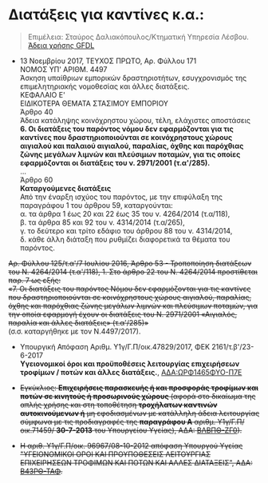 # Διατάξεις για καντίνες κ.α.:

>Επιμέλεια: Σταύρος Δαλιακόπουλος/Κτηματική Υπηρεσία Λέσβου. [Άδεια χρήσης GFDL](http://www.gnu.org/licenses/fdl.html)

- 13 Νοεμβρίου 2017, ΤΕΥΧΟΣ ΠΡΩΤΟ, Αρ. Φύλλου 171  
NOMOΣ ΥΠ' ΑΡΙΘΜ. 4497  
Άσκηση υπαίθριων εμπορικών δραστηριοτήτων,  εσυγχρονισμός της επιμελητηριακής νομοθεσίας και άλλες διατάξεις.  
ΚΕΦΑΛΑΙΟ Ε'  
ΕΙΔΙΚΟΤΕΡΑ ΘΕΜΑΤΑ ΣΤΑΣΙΜΟΥ ΕΜΠΟΡΙΟΥ  
Άρθρο 40  
Άδεια κατάληψης κοινόχρηστου χώρου, τέλη, ελάχιστες αποστάσεις  
**6\. Οι διατάξεις του παρόντος νόμου δεν εφαρμόζονται για τις καντίνες που δραστηριοποιούνται σε κοινόχρηστους χώρους αιγιαλού και παλαιού αιγιαλού, παραλίας, όχθης και παρόχθιας ζώνης μεγάλων λιμνών και πλεύσιμων ποταμών, για τις οποίες εφαρμόζονται οι διατάξεις του ν. 2971/2001 (τ.α'/285).**  
...  
Άρθρο 60  
**Καταργούμενες διατάξεις**  
Από την έναρξη ισχύος του παρόντος, με την επιφύλαξη της παραγράφου 1 του άρθρου 59, καταργούνται:  
α. τα άρθρα 1 έως 20 και 22 έως 35 του ν. 4264/2014 (τ.α/118),  
β. τα άρθρα 85 και 92 του ν. 4314/2014 (τ.α/265),  
γ. το δεύτερο και τρίτο εδάφιο του άρθρου 88 του ν. 4314/2014,  
δ. κάθε άλλη διάταξη που ρυθμίζει διαφορετικά τα θέματα του παρόντος.

~~Αρ. Φύλλου 125/τ.α'/7 Ιουλίου 2016, Άρθρο 53 - Τροποποίηση διατάξεων του Ν. 4264/2014 (τ.α'/118), 1\. Στο άρθρο 22 του Ν. 4264/2014 προστίθεται παρ. 7 ως εξής:  
«7. Οι διατάξεις του παρόντος Νόμου δεν εφαρμόζονται για τις καντίνες που δραστηριοποιούνται σε κοινόχρηστους χώρους αιγιαλού, παραλίας, όχθης και παρόχθιας ζώνης μεγάλων λιμνών και πλεύσιμων ποταμών, για την οποία εφαρμογή έχουν οι διατάξεις του Ν. 2971/2001 «Αιγιαλός, παραλία και άλλες διατάξεις» (τ.α'/285)»~~  
(σ.σ. καταργήθηκε με τον Ν.4497/2017).


- Υπουργική Απόφαση Αριθμ. Υ1γ/Γ.Π/οικ.47829/2017, ΦΕΚ 2161/τ.β'/23-6-2017  
**Υγειονομικοί όροι και προϋποθέσεις λειτουργίας επιχειρήσεων τροφίμων / ποτών και άλλες διατάξεις.**, [ΑΔΑ:ΩΡΦ1465ΦΥΟ-Π7Ε](https://diavgeia.gov.gr/decision/view/ΩΡΦ1465ΦΥΟ-Π7Ε)  

- ~~Εγκύκλιος: **Επιχειρήσεις παρασκευής ή και προσφοράς τροφίμων και ποτών σε κινητούς ή προσωρινούς χώρους** (αφορά στο δικαίωμα της απλής χρήσης  και στη  τοποθέτηση  **τροχήλατων  καντινών αυτοκινούμενων  ή**  μη εφοδιασμένων με κατάλληλη άδεια λειτουργίας σύμφωνα με τις προδιαγραφές της  **παραγράφου  Α**  αριθμ.  Υ1γ/Γ.Π/οικ.71459/ **30-7-2013**  του  Υπουργείου  Υγείας), ΑΔΑ: [ΒΛΒΠΘ-ΖΓ0](https://diavgeia.gov.gr/decision/view/ΒΛΒΠΘ-ΖΓ0)).~~

-  ~~Η αριθ. Υ1γ/Γ.Π/οικ. 96967/08-10-2012 απόφαση Υπουργού Υγείας "ΥΓΕΙΟΝΟΜΙΚΟΙ ΟΡΟΙ ΚΑΙ ΠΡΟΥΠΟΘΕΣΕΙΣ ΛΕΙΤΟΥΡΓΙΑΣ ΕΠΙΧΕΙΡΗΣΕΩΝ ΤΡΟΦΙΜΩΝ ΚΑΙ ΠΟΤΩΝ ΚΑΙ ΑΛΛΕΣ ΔΙΑΤΑΞΕΙΣ",  ΑΔΑ: [Β43ΡΘ-ΤΑΦ](https://diavgeia.gov.gr/decision/view/Β43ΡΘ-ΤΑΦ).~~


